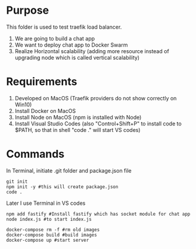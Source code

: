 # Purpose
This folder is used to test traefik load balancer.
1. We are going to build a chat app
2. We want to deploy chat app to Docker Swarm
3. Realize Horizontal scalability (adding more resource instead of upgrading node which is called vertical scalability)

# Requirements
1. Developed on MacOS (Traefik providers do not show correctly on Win10)
2. Install Docker on MacOS
3. Install Node on MacOS (npm is installed with Node)
4. Install Visual Studio Codes (also "Control+Shift+P" to install code to $PATH, so that in shell "code ." will start VS codes)

# Commands
In Terminal, initiate .git folder and package.json file
```
git init
npm init -y #this will create package.json
code .
```
Later I use Terminal in VS codes
```
npm add fastify #Install fastify which has socket module for chat app
node index.js #to start index.js

docker-compose rm -f #rm old images
docker-compose build #build images
docker-compose up #start server
```
